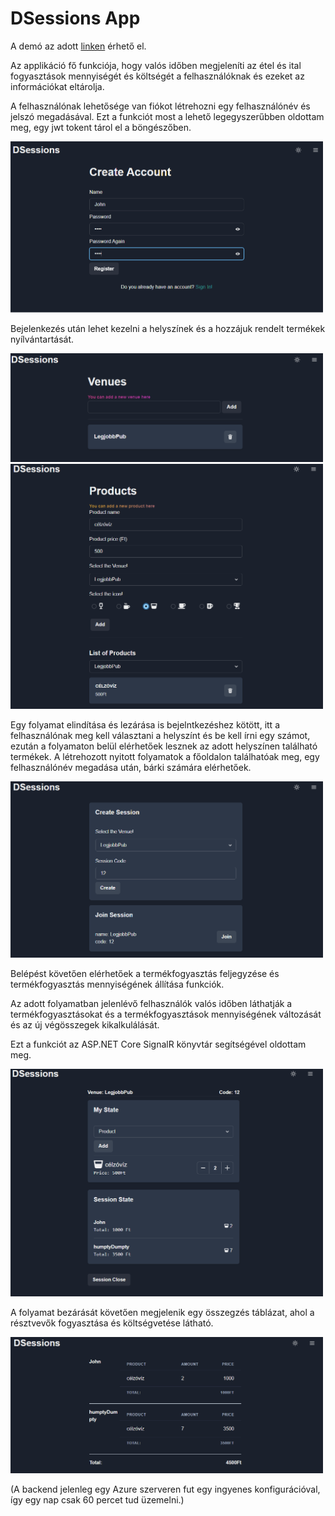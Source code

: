 # DSessions App

A demó az adott [linken](https://dsessions.netlify.app "demo") érhető el.

Az applikáció fő funkciója, hogy valós időben megjeleníti az étel és ital fogyasztások mennyiségét és költségét a felhasználóknak és ezeket az információkat eltárolja.

A felhasználónak lehetősége van fiókot létrehozni egy felhasználónév és jelszó megadásával. Ezt a funkciót most a lehető legegyszerűbben oldottam meg, egy jwt tokent tárol el a böngészőben. 

<img src="./mdimages/signup.png" width="500">


Bejelenkezés után lehet kezelni a helyszínek és a hozzájuk rendelt termékek nyílvántartását.


<img src="./mdimages/venueCreate.png" width="500">

<img src="./mdimages/product.png" width="500">

Egy folyamat elindítása és lezárása is bejelntkezéshez kötött, itt a felhasználónak meg kell választani a helyszínt és be kell írni egy számot, ezután a folyamaton belül elérhetőek lesznek az adott helyszínen található termékek.
A létrehozott nyitott folyamatok a főoldalon találhatóak meg, egy felhasználónév megadása után, bárki számára elérhetőek.

<img src="./mdimages/createSession.png" width="500">

Belépést követően elérhetőek a termékfogyasztás feljegyzése és termékfogyasztás mennyiségének állítása funkciók.

Az adott folyamatban jelenlévő felhasználók valós időben láthatják a termékfogyasztásokat és a termékfogyasztások mennyiségének változását és az új végösszegek kikalkulálását.


Ezt a funkciót az ASP.NET Core SignalR könyvtár segítségével oldottam meg.

<img src="./mdimages/session.png" width="500">

A folyamat bezárását követően megjelenik egy összegzés táblázat, ahol a résztvevők fogyasztása és költségvetése látható.

<img src="./mdimages/summary.png" width="500">


(A backend jelenleg egy Azure szerveren fut egy ingyenes konfigurációval, így egy nap csak 60 percet tud üzemelni.)